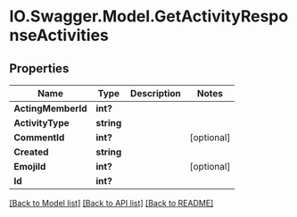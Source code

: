 # IO.Swagger.Model.GetActivityResponseActivities
## Properties

Name | Type | Description | Notes
------------ | ------------- | ------------- | -------------
**ActingMemberId** | **int?** |  | 
**ActivityType** | **string** |  | 
**CommentId** | **int?** |  | [optional] 
**Created** | **string** |  | 
**EmojiId** | **int?** |  | [optional] 
**Id** | **int?** |  | 

[[Back to Model list]](../README.md#documentation-for-models) [[Back to API list]](../README.md#documentation-for-api-endpoints) [[Back to README]](../README.md)

